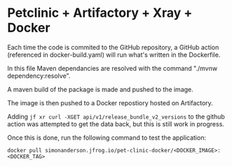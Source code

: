 # Petclinic + Artifactory + Xray + Docker


Each time the code is commited to the GitHub repository, a GitHub action (referenced in docker-build.yaml) will run what's written in the Dockerfile.

In this file Maven dependancies are resolved with the command "./mvnw dependency:resolve". 

A maven build of the package is made and pushed to the image.

The image is then pushed to a Docker repostiory hosted on Artifactory.

Adding `jf xr curl -XGET api/v1/release_bundle_v2_versions` to the github action was attempted to get the data back, but this is still work in progress.

Once this is done, run the following command to test the application:

`docker pull simonanderson.jfrog.io/pet-clinic-docker/<DOCKER_IMAGE>:<DOCKER_TAG>`

